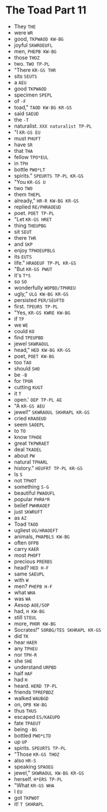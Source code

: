 # The Toad Part 11

* They `THE`
* were `WR`
* good, `TKPWAOD KW-BG`
* joyful `SKWROEUFL`
* men, `PHEPB KW-BG`
* those `THOZ`
* two. `TWO TP-PL`
* "There `KR-GS THR`
* sits `SEUTS`
* a `AEU`
* good `TKPWAOD`
* specimen `SPEPL`
* of `-F`
* toad," `TAOD KW-BG KR-GS`
* said `SAEUD`
* the `-T`
* naturalist. `XXX naturalist TP-PL`
* "I `KR-GS EU`
* must `PHUFT`
* have `SR`
* that `THA`
* fellow `TPO*EUL`
* in `TPH`
* bottle `PWO*LT`
* spirits." `SPEURTS TP-PL KR-GS`
* "You `KR-GS U`
* two `TWO`
* them `THEPL`
* already," `HR-R KW-BG KR-GS`
* replied `RE/PHRAOEUD`
* poet. `POET TP-PL`
* "Let `KR-GS HRET`
* thing `THEUPBG`
* sit `SEUT`
* there `THR`
* and `SKP`
* enjoy `TPHOEUPBLG`
* its `EUTS`
* life." `HRAOEUF TP-PL KR-GS`
* "But `KR-GS PWUT`
* it's `T*S`
* so `SO`
* wonderfully `WOPBD/TPHREU`
* ugly," `ULG KW-BG KR-GS`
* persisted `PER/SEUFTD`
* first. `TPEURS TP-PL`
* "Yes, `KR-GS KWRE KW-BG`
* if `TP`
* we `WE`
* could `KO`
* find `TPEUPBD`
* jewel `SKWRAOUL`
* head," `HED KW-BG KR-GS`
* poet, `POET KW-BG`
* too `TAO`
* should `SHO`
* be `-B`
* for `TPOR`
* cutting `KUGT`
* it `T`
* open.' `OEP TP-PL AE`
* "A `KR-GS AEU`
* jewel!" `SKWRAOUL SKHRAPL KR-GS`
* cried `KRAOEUD`
* seem `SAOEPL`
* to `TO`
* know `TPHOE`
* great `TKPWRAET`
* deal `TKAOEL`
* about `PW`
* natural `TPHARL`
* history." `HEUFRT TP-PL KR-GS`
* Is `S`
* not `TPHOT`
* something `S-G`
* beautiful `PWAOUFL`
* popular `PHRA*R`
* belief `PWHRAOEF`
* just `SKWRUFT`
* as `AZ`
* Toad `TAOD`
* ugliest `UG/HRAOEFT`
* animals, `PHAPBLS KW-BG`
* often `OFPB`
* carry `KAER`
* most `PHOFT`
* precious `PRERBS`
* head? `HED H-F`
* same `SAEUPL`
* with `W`
* men? `PHEPB H-F`
* what `WHA`
* was `WA`
* Aesop `AOE/SOP`
* had, `H KW-BG`
* still `STEUL`
* more, `PHOR KW-BG`
* Socrates!" `SORBG/TES SKHRAPL KR-GS`
* did `TK`
* hear `HAER`
* any `TPHEU`
* nor `TPH-R`
* she `SHE`
* understand `URPBD`
* half `HAF`
* had `H`
* heard. `HERD TP-PL`
* friends `TPREPBDZ`
* walked `WAUBGD`
* on, `OPB KW-BG`
* thus `THUS`
* escaped `ES/KAEUPD`
* fate `TPAEUT`
* being `-BG`
* bottled `PWO*LTD`
* up `UP`
* spirits. `SPEURTS TP-PL`
* "Those `KR-GS THOZ`
* also `HR-S`
* speaking `SPAOEG`
* jewel," `SKWRAOUL KW-BG KR-GS`
* herself. `H*ERS TP-PL`
* "What `KR-GS WHA`
* I `EU`
* got `TKPWOT`
* it! `T SKHRAPL`
